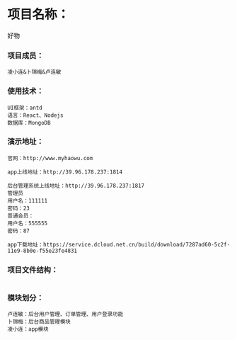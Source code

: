 # 项目名称：

好物

### 项目成员：
```
凌小连&卜锦梅&卢连敏
```

### 使用技术：
```
UI框架：antd
语言：React、Nodejs
数据库：MongoDB
```

### 演示地址：

```
官网：http://www.myhaowu.com

app上线地址：http://39.96.178.237:1814

后台管理系统上线地址：http://39.96.178.237:1817
管理员
用户名：111111
密码：23
普通会员：
用户名：555555
密码：87

app下载地址：https://service.dcloud.net.cn/build/download/7287ad60-5c2f-11e9-8b0e-f55e23fe4831

```

### 项目文件结构：
```

```

### 模块划分：
```
卢连敏：后台用户管理、订单管理、用户登录功能
卜锦梅：后台商品管理模块
凌小连：app模块
     
```

